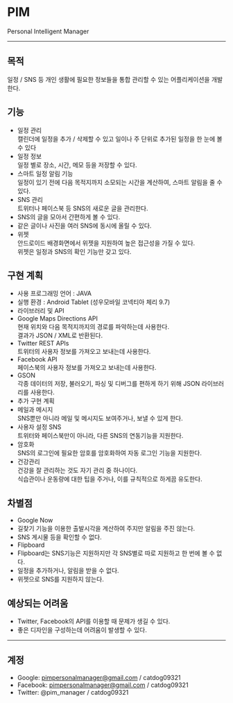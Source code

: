# PIM
Personal Intelligent Manager

---

## 목적
일정 / SNS 등 개인 생활에 필요한 정보들을 통합 관리할 수 있는 어플리케이션을 개발한다.

## 기능
* 일정 관리  
캘린더에 일정을 추가 / 삭제할 수 있고 일이나 주 단위로 추가된 일정을 한 눈에 볼 수 있다
 *	일정 정보  
일정 별로 장소, 시간, 메모 등을 저장할 수 있다.
 *	스마트 일정 알림 기능  
일정이 있기 전에 다음 목적지까지 소모되는 시간을 계산하여, 스마트 알림을 줄 수 있다.
*	SNS 관리  
트위터나 페이스북 등 SNS의 새로운 글을 관리한다.
 * SNS의 글을 모아서 간편하게 볼 수 있다.
 * 같은 글이나 사진을 여러 SNS에 동시에 올릴 수 있다.
* 위젯  
안드로이드 배경화면에서 위젯을 지원하여 높은 접근성을 가질 수 있다.  
위젯은 일정과 SNS의 확인 기능만 갖고 있다.

## 구현 계획
* 사용 프로그래밍 언어 : JAVA
* 실행 환경 : Android Tablet (성우모바일 코넥티아 체리 9.7)
* 라이브러리 및 API  
 * Google Maps Directions API  
현재 위치와 다음 목적지까지의 경로를 파악하는데 사용한다.  
결과가 JSON / XML로 반환된다.
 * Twitter REST APIs  
트위터의 사용자 정보를 가져오고 보내는데 사용한다.
 * Facebook API  
페이스북의 사용자 정보를 가져오고 보내는데 사용한다.
 * GSON  
각종 데이터의 저장, 불러오기, 파싱 및 디버그를 편하게 하기 위해 JSON 라이브러리를 사용한다.
* 추가 구현 계획
 * 메일과 메시지  
SNS뿐만 아니라 메일 및 메시지도 보여주거나, 보낼 수 있게 한다.
 * 사용자 설정 SNS  
트위터와 페이스북만이 아니라, 다른 SNS의 연동기능을 지원한다.
 * 암호화  
SNS의 로그인에 필요한 암호를 암호화하여 자동 로그인 기능을 지원한다.
 * 건강관리  
건강을 잘 관리하는 것도 자기 관리 중 하나이다.  
식습관이나 운동량에 대한 팁을 주거나, 이를 규칙적으로 하게끔 유도한다.

## 차별점
* Google Now
 * 길찾기 기능을 이용한 출발시각을 계산하여 주지만 알림을 주진 않는다.
 * SNS 게시물 등을 확인할 수 없다.
* Flipboard
 * Flipboard는 SNS기능은 지원하지만 각 SNS별로 따로 지원하고 한 번에 볼 수 없다.
 * 일정을 추가하거나, 알림을 받을 수 없다.
 * 위젯으로 SNS를 지원하지 않는다.

## 예상되는 어려움
* Twitter, Facebook의 API를 이용할 때 문제가 생길 수 있다.
* 좋은 디자인을 구성하는데 어려움이 발생할 수 있다.

---

## 계정
* Google: pimpersonalmanager@gmail.com / catdog09321
* Facebook: pimpersonalmanager@gmail.com / catdog09321
* Twitter: @pim_manager / catdog09321
